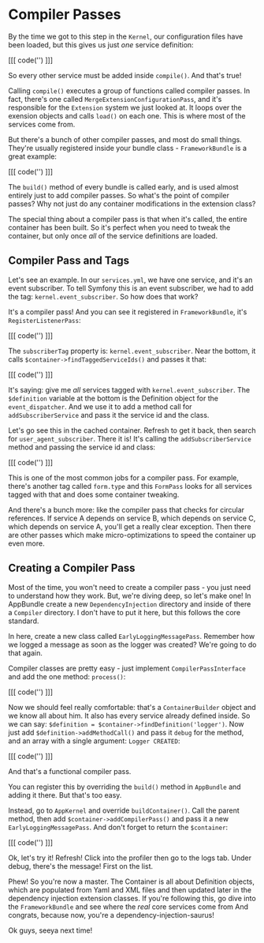 # Compiler Passes

By the time we got to this step in the `Kernel`, our configuration files
have been loaded, but this gives us just *one* service definition:

[[[ code('') ]]]

So every other service must be added inside `compile()`. And that's true!

Calling `compile()` executes a group of functions called compiler passes.
In fact, there's one called `MergeExtensionConfigurationPass`, and it's responsible
for the `Extension` system we just looked at. It loops over the exension
objects and calls `load()` on each one. This is where most of the services
come from.

But there's a bunch of other compiler passes, and most do small things. They're
usually registered inside your bundle class - `FrameworkBundle` is a great
example:

[[[ code('') ]]]

The `build()` method of every bundle is called early, and is used almost
entirely just to add compiler passes. So what's the point of compiler passes?
Why not just do any container modifications in the extension class?

The special thing about a compiler pass is that when it's called, the entire
container has been built. So it's perfect when you need to tweak the container,
but only once *all* of the service definitions are loaded. 

## Compiler Pass and Tags

Let's see an example. In our `services.yml`, we have one service, and it's
an event subscriber. To tell Symfony this is an event subscriber, we had to
add the tag: `kernel.event_subscriber`. So how does that work?

It's a compiler pass! And you can see it registered in `FrameworkBundle`,
it's `RegisterListenerPass`:

[[[ code('') ]]]

The `subscriberTag` property is: `kernel.event_subscriber`. Near the bottom,
it calls `$container->findTaggedServiceIds()` and passes it that:

[[[ code('') ]]]

It's saying: give me *all* services tagged with `kernel.event_subscriber`.
The `$definition` variable at the bottom is the Definition object for the
`event_dispatcher`. And we use it to add a method call for `addSubscriberService`
and pass it the service id and the class.

Let's go see this in the cached container. Refresh to get it back, then search
for `user_agent_subscriber`. There it is! It's calling the `addSubscriberService`
method and passing the service id and class:

[[[ code('') ]]]

This is one of the most common jobs for a compiler pass. For example, there's
another tag called `form.type` and this `FormPass` looks for all services
tagged with that and does some container tweaking.

And there's a bunch more: like the compiler pass that checks for circular
references. If service A depends on service B, which depends on service C,
which depends on service A, you'll get a really clear exception. Then there
are other passes which make micro-optimizations to speed the container up
even more. 

## Creating a Compiler Pass

Most of the time, you won't need to create a compiler pass - you just need
to understand how they work. But, we're diving deep, so let's make one! In
AppBundle create a new `DependencyInjection` directory and inside of there
a `Compiler` directory. I don't have to put it here, but this follows the
core standard.

In here, create a new class called `EarlyLoggingMessagePass`. Remember how
we logged a message as soon as the logger was created? We're going to do
that again.

Compiler classes are pretty easy - just implement `CompilerPassInterface`
and add the one method: `process()`:

[[[ code('') ]]]

Now we should feel really comfortable: that's a `ContainerBuilder` object
and we know all about him. It also has every service already defined inside.
So we can say: `$definition = $container->findDefinition('logger')`. Now
just add `$definition->addMethodCall()` and pass it `debug` for the method,
and an array with a single argument: `Logger CREATED`:

[[[ code('') ]]]

And that's a functional compiler pass.

You can register this by overriding the `build()` method in `AppBundle` and
adding it there. But that's too easy. 

Instead, go to `AppKernel` and override `buildContainer()`. Call the parent
method, then add `$container->addCompilerPass()` and pass it a new `EarlyLoggingMessagePass`.
And don't forget to return the `$container`:

[[[ code('') ]]]

Ok, let's try it! Refresh! Click into the profiler then go to the logs tab.
Under debug, there's the message! First on the list. 

Phew! So you're now a master. The Container is all about Definition objects,
which are populated from Yaml and XML files and then updated later in the
dependency injection extension classes. If you're following this, go dive
into the `FrameworkBundle` and see where the *real* core services come from
And congrats, because now, you're a dependency-injection-saurus!

Ok guys, seeya next time!
